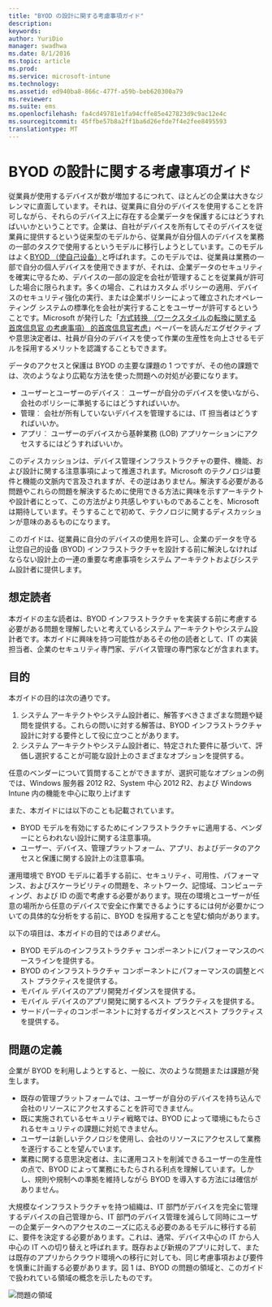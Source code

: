 ```yaml
---
title: "BYOD の設計に関する考慮事項ガイド"
description: 
keywords: 
author: YuriDio
manager: swadhwa
ms.date: 8/1/2016
ms.topic: article
ms.prod: 
ms.service: microsoft-intune
ms.technology: 
ms.assetid: ed940ba8-866c-477f-a59b-beb620300a79
ms.reviewer: 
ms.suite: ems
ms.openlocfilehash: fa4cd49781e1fa94cffe85e427823d9c9ac12e4c
ms.sourcegitcommit: 45ffbe57b8a2ff1ba6d26efde7f4e2fee8495593
translationtype: MT
---
```

# <a name="byod-"></a>BYOD の設計に関する考慮事項ガイド

従業員が使用するデバイスが数が増加するにつれて、ほとんどの企業は大きなジレンマに直面しています。それは、従業員に自分のデバイスを使用することを許可しながら、それらのデバイス上に存在する企業データを保護するにはどうすればいいかということです。企業は、自社がデバイスを所有してそのデバイスを従業員に提供するという従来型のモデルから、従業員が自分個人のデバイスを業務の一部のタスクで使用するというモデルに移行しようとしています。このモデルはよく[BYOD （使自己设备）](https://technet.microsoft.com/library/dn645493.aspx)と呼ばれます。このモデルでは、従業員は業務の一部で自分の個人デバイスを使用できますが、それは、企業データのセキュリティを確実に守るため、デバイスの一部の設定を会社が管理することを従業員が許可した場合に限られます。多くの場合、これはカスタム ポリシーの適用、デバイスのセキュリティ強化の実行、または企業ポリシーによって確立されたオペレーティング システムの標準化を会社が実行することをユーザーが許可するということです。Microsoft が発行した「[方式转换 （ワークスタイルの転換に関する 首席信息官 の考慮事項） 的首席信息官考虑](http://download.microsoft.com/download/5/3/A/53A96632-02E3-416C-B209-D8725AA80AFE/CIO%20Considerations%20for%20Workstyle%20Transformation2.pdf)」ペーパーを読んだエグゼクティブや意思決定者は、社員が自分のデバイスを使って作業の生産性を向上させるモデルを採用するメリットを認識することもできます。

データのアクセスと保護は BYOD の主要な課題の 1 つですが、その他の課題では、次のようなより広範な方法を使った問題への対処が必要になります。

- ユーザーとユーザーのデバイス︰ ユーザーが自分のデバイスを使いながら、会社のポリシーに準拠するにはどうすればいいか。
- 管理︰ 会社が所有していないデバイスを管理するには、IT 担当者はどうすればいいか。
- アプリ︰ ユーザーのデバイスから基幹業務 (LOB) アプリケーションにアクセスするにはどうすればいいか。

このディスカッションは、デバイス管理インフラストラクチャの要件、機能、および設計に関する注意事項によって推進されます。Microsoft のテクノロジは要件と機能の文脈内で言及されますが、その逆はありません。解決する必要がある問題やこれらの問題を解決するために使用できる方法に興味を示すアーキテクトや設計者にとって、この方法がより共感しやすいものであることを、Microsoft は期待しています。そうすることで初めて、テクノロジに関するディスカッションが意味のあるものになります。

このガイドは、従業員に自分のデバイスの使用を許可し、企業のデータを守る 让您自己的设备 (BYOD) インフラストラクチャを設計する前に解決しなければならない設計上の一連の重要な考慮事項をシステム アーキテクトおよびシステム設計者に提供します。

## <a name=""></a>想定読者

本ガイドの主な読者は、BYOD インフラストラクチャを実装する前に考慮する必要がある問題を理解したいと考えているシステム アーキテクトやシステム設計者です。本ガイドに興味を持つ可能性があるその他の読者として、IT の実装担当者、企業のセキュリティ専門家、デバイス管理の専門家などが含まれます。</para>
    
## <a name=""></a>目的
  
本ガイドの目的は次の通りです。

1. システム アーキテクトやシステム設計者に、解答すべきさまざまな問題や疑問を提供する。これらの問いに対する解答は、BYOD インフラストラクチャ設計に対する要件として役に立つことがあります。
2. システム アーキテクトやシステム設計者に、特定された要件に基づいて、評価し選択することが可能な設計上のさまざまなオプションを提供する。 

任意のベンダーについて質問することができますが、選択可能なオプションの例では、Windows 服务器 2012 R2、System 中心 2012 R2、および Windows Intune 内の機能を中心に取り上げます

また、本ガイドには以下のことも記載されています。

- BYOD モデルを有効にするためにインフラストラクチャに適用する、ベンダーにとらわれない設計に関する注意事項。 
- ユーザー、デバイス、管理プラットフォーム、アプリ、およびデータのアクセスと保護に関する設計上の注意事項。

運用環境で BYOD モデルに着手する前に、セキュリティ、可用性、パフォーマンス、およびスケーラビリティの問題を、ネットワーク、記憶域、コンピューティング、および ID の面で考慮する必要があります。現在の環境とユーザーが任意の場所から任意のデバイスで安全に作業できるようにするには何が必要かについての具体的な分析をする前に、BYOD を採用することを望む傾向があります。

以下の項目は、本ガイドの目的では*ありません*。

- BYOD モデルのインフラストラクチャ コンポーネントにパフォーマンスのベースラインを提供する。 
- BYOD のインフラストラクチャ コンポーネントにパフォーマンスの調整とベスト プラクティスを提供する。
- モバイル デバイスのアプリ開発ガイダンスを提供する。
- モバイル デバイスのアプリ開発に関するベスト プラクティスを提供する。
- サードパーティのコンポーネントに対するガイダンスとベスト プラクティスを提供する。

## <a name=""></a>問題の定義

企業が BYOD を利用しようとすると、一般に、次のような問題または課題が発生します。

- 既存の管理プラットフォームでは、ユーザーが自分のデバイスを持ち込んで会社のリソースにアクセスすることを許可できません。
- 既に実施されているセキュリティ戦略では、BYOD によって環境にもたらされるセキュリティの課題に対処できません。
- ユーザーは新しいテクノロジを使用し、会社のリソースにアクセスして業務を遂行することを望んでいます。
- 業務に関する意思決定者は、主に運用コストを削減できるユーザーの生産性の点で、BYOD によって業務にもたらされる利点を理解しています。しかし、規則や規制への準拠を維持しながら BYOD を導入する方法には確信がありません。

大規模なインフラストラクチャを持つ組織は、IT 部門がデバイスを完全に管理するデバイスの自己管理から、IT 部門のデバイス管理を減らして同時にユーザーの企業データへのアクセスのニーズに応える必要のあるモデルに移行する前に、要件を決定する必要があります。これは、通常、デバイス中心の IT から人中心の IT への切り替えと呼ばれます。既存および新規のアプリに対して、または既存のアプリからクラウド環境への移行に対しても、同じ考慮事項および要件を慎重に計画する必要があります。図 1 は、BYOD の問題の領域と、このガイドで扱われている領域の概念を示したものです。

![問題の領域](./media/BYOD_Figure1.png)

